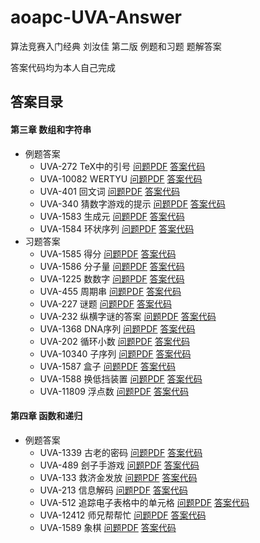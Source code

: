 # aoapc-UVA-Answer
算法竞赛入门经典 刘汝佳 第二版 例题和习题 题解答案

答案代码均为本人自己完成  

## 答案目录
#### 第三章 数组和字符串  
* 例题答案
    * UVA-272 TeX中的引号 
    [问题PDF](Chapter-3/UVA-272.pdf)  [答案代码](Chapter-3/UVA-272.cpp)  
    * UVA-10082 WERTYU 
    [问题PDF](Chapter-3/UVA-10082.pdf)  [答案代码](Chapter-3/UVA-10082.cpp)  
    * UVA-401 回文词 
    [问题PDF](Chapter-3/UVA-401.pdf)  [答案代码](Chapter-3/UVA-401.cpp)  
    * UVA-340 猜数字游戏的提示 
    [问题PDF](Chapter-3/UVA-340.pdf)  [答案代码](Chapter-3/UVA-340.cpp)  
    * UVA-1583 生成元 
    [问题PDF](Chapter-3/UVA-1583.pdf)  [答案代码](Chapter-3/UVA-1583.cpp)  
    * UVA-1584 环状序列 
    [问题PDF](Chapter-3/UVA-1584.pdf)  [答案代码](Chapter-3/UVA-1584.cpp)  
* 习题答案
    * UVA-1585 得分 
    [问题PDF](Chapter-3/UVA-1585.pdf)  [答案代码](Chapter-3/UVA-1585.cpp)  
    * UVA-1586 分子量 
    [问题PDF](Chapter-3/UVA-1586.pdf)  [答案代码](Chapter-3/UVA-1586.cpp) 
    * UVA-1225 数数字 
    [问题PDF](Chapter-3/UVA-1225.pdf)  [答案代码](Chapter-3/UVA-1225.cpp) 
    * UVA-455 周期串 
    [问题PDF](Chapter-3/UVA-455.pdf)  [答案代码](Chapter-3/UVA-455.cpp) 
    * UVA-227 谜题 
    [问题PDF](Chapter-3/UVA-227.pdf)  [答案代码](Chapter-3/UVA-227.cpp) 
    * UVA-232 纵横字谜的答案 
    [问题PDF](Chapter-3/UVA-232.pdf)  [答案代码](Chapter-3/UVA-232.cpp) 
    * UVA-1368 DNA序列 
    [问题PDF](Chapter-3/UVA-1368.pdf)  [答案代码](Chapter-3/UVA-1368.cpp) 
    * UVA-202 循环小数 
    [问题PDF](Chapter-3/UVA-202.pdf)  [答案代码](Chapter-3/UVA-202.cpp) 
    * UVA-10340 子序列 
    [问题PDF](Chapter-3/UVA-10340.pdf)  [答案代码](Chapter-3/UVA-10340.cpp) 
    * UVA-1587 盒子 
    [问题PDF](Chapter-3/UVA-1587.pdf)  [答案代码](Chapter-3/UVA-1587.cpp) 
    * UVA-1588 换低挡装置 
    [问题PDF](Chapter-3/UVA-1588.pdf)  [答案代码](Chapter-3/UVA-1588.cpp) 
    * UVA-11809 浮点数 
    [问题PDF](Chapter-3/UVA-11809.pdf)  [答案代码](Chapter-3/UVA-11809.cpp) 
#### 第四章 函数和递归  
* 例题答案
    * UVA-1339 古老的密码 
    [问题PDF](Chapter-4/UVA-1339.pdf)  [答案代码](Chapter-4/UVA-1339.cpp)  
    * UVA-489 刽子手游戏 
    [问题PDF](Chapter-4/UVA-489.pdf)  [答案代码](Chapter-4/UVA-489.cpp)  
    * UVA-133 救济金发放 
    [问题PDF](Chapter-4/UVA-133.pdf)  [答案代码](Chapter-4/UVA-133.cpp)  
    * UVA-213 信息解码 
    [问题PDF](Chapter-4/UVA-213.pdf)  [答案代码](Chapter-4/UVA-213.cpp)  
    * UVA-512 追踪电子表格中的单元格 
    [问题PDF](Chapter-4/UVA-512.pdf)  [答案代码](Chapter-4/UVA-512.cpp)  
    * UVA-12412 师兄帮帮忙 
    [问题PDF](Chapter-4/UVA-12412.pdf)  [答案代码](Chapter-4/UVA-12412.cpp)  
    * UVA-1589 象棋 
    [问题PDF](Chapter-4/UVA-1589.pdf)  [答案代码](Chapter-4/UVA-1589.cpp)  
